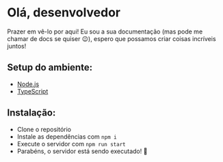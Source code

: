 # Olá, desenvolvedor

Prazer em vê-lo por aqui! Eu sou a sua documentação (mas pode me chamar de docs se quiser 😉), espero que possamos criar coisas incríveis juntos!

## Setup do ambiente:
- [Node.js](https://nodejs.org/pt-br/)
- [TypeScript](https://www.typescriptlang.org/)

## Instalação:
- Clone o repositório
- Instale as dependências com `npm i`
- Execute o servidor com `npm run start`
- Parabéns, o servidor está sendo executado! 🎉